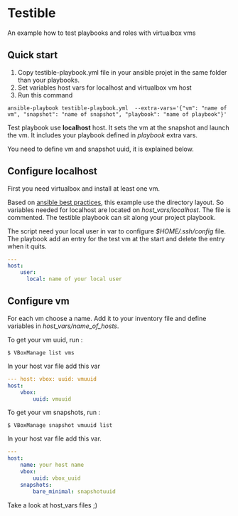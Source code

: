 Testible
========

An example how to test playbooks and roles with virtualbox vms

Quick start
-----------

1.  Copy testible-playbook.yml file in your ansible projet in the same
    folder than your playbooks.
2.  Set variables host vars for localhost and virtualbox vm host
3.  Run this command
```shell
ansible-playbook testible-playbook.yml  --extra-vars='{"vm": "name of vm", "snapshot": "name of snapshot", "playbook": "name of playbook"}'
```
Test playbook use **localhost** host. It sets the vm at the snapshot and
launch the vm. It includes your playbook defined in *playbook* extra
vars.

You need to define vm and snapshot uuid, it is explained below.

Configure localhost
-------------------

First you need virtualbox and install at least one vm.

Based on [ansible best
practices](http://docs.ansible.com/ansible/playbooks_best_practices.html),
this example use the directory layout. So variables needed for localhost
are located on *host\_vars/localhost*. The file is commented. The
testible playbook can sit along your project playbook.

The script need your local user in var to configure *$HOME/.ssh/config*
file. The playbook add an entry for the test vm at the start and delete
the entry when it quits.
```yaml
---
host:
    user:
      local: name of your local user
```

Configure vm
------------

For each vm choose a name. Add it to your inventory file and define
variables in *host\_vars/name\_of\_hosts*.

To get your vm uuid, run :
```shell
$ VBoxManage list vms
```

In your host var file add this var
```yaml 
--- host: vbox: uuid: vmuuid
host: 
    vbox: 
        uuid: vmuuid
```
To get your vm snapshots, run :
```shell 
$ VBoxManage snapshot vmuuid list
```
In your host var file add this var.
```yaml
--- 
host: 
    name: your host name 
    vbox: 
        uuid: vbox_uuid 
    snapshots: 
        bare_minimal: snapshotuuid
```
Take a look at host\_vars files ;)
